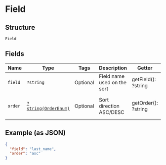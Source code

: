 
# Field

## Structure

`Field`

## Fields

| Name | Type | Tags | Description | Getter | Setter |
|  --- | --- | --- | --- | --- | --- |
| `field` | `?string` | Optional | Field name used on the sort | getField(): ?string | setField(?string field): void |
| `order` | [`?string(OrderEnum)`](../../doc/models/order-enum.md) | Optional | Sort direction ASC/DESC | getOrder(): ?string | setOrder(?string order): void |

## Example (as JSON)

```json
{
  "field": "last_name",
  "order": "asc"
}
```

